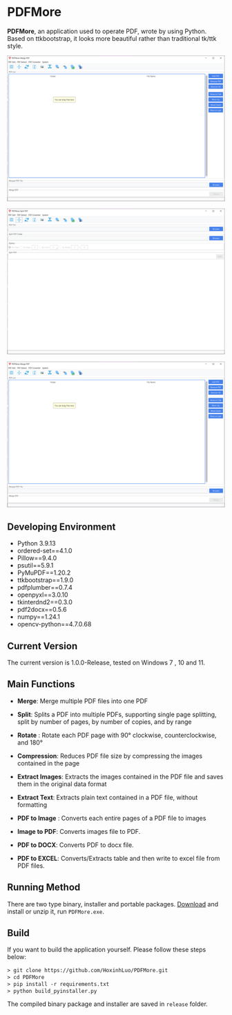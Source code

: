 # PDFMore


**PDFMore**, an application used to operate PDF, wrote by using Python. Based on ttkbootstrap, it looks more beautiful rather than traditional tk/ttk style.

![Merge PDF](preview/merge.png "merge")

![Split PDF](preview/split.png "split")

![Rotate PDF](preview/merge.png "rotate")

## Developing Environment

- Python 3.9.13
- ordered-set==4.1.0
- Pillow==9.4.0
- psutil==5.9.1
- PyMuPDF==1.20.2
- ttkbootstrap==1.9.0
- pdfplumber==0.7.4
- openpyxl==3.0.10
- tkinterdnd2==0.3.0
- pdf2docx==0.5.6
- numpy==1.24.1
- opencv-python==4.7.0.68

## Current Version

The current version is 1.0.0-Release, tested on Windows 7 , 10 and 11. 

## Main Functions

- **Merge**: Merge multiple PDF files into one PDF
- **Split**: Splits a PDF into multiple PDFs, supporting single page splitting, split by number of pages, by number of
  copies, and by range
- **Rotate** : Rotate each PDF page with 90° clockwise, counterclockwise, and 180°
- **Compression**: Reduces PDF file size by compressing the images contained in the page
- **Extract Images**: Extracts the images contained in the PDF file and saves them in the original data format
- **Extract Text**: Extracts plain text contained in a PDF file, without formatting
- **PDF to Image** : Converts each entire pages of a PDF file to images
- **Image to PDF**: Converts images file to PDF.

- **PDF to DOCX**: Converts PDF to docx file.
- **PDF to EXCEL**: Converts/Extracts table and then write to excel file from PDF files.


## Running Method

There are two type binary, installer and portable packages. [Download](https://github.com/HoxinhLuo/PDFMore/releases)
and install or unzip it, run `PDFMore.exe`.

## Build

If you want to build the application yourself. Please follow these steps below:

```shell
> git clone https://github.com/HoxinhLuo/PDFMore.git
> cd PDFMore
> pip install -r requirements.txt
> python build_pyinstaller.py
```

The compiled binary package and installer are saved in `release` folder.
